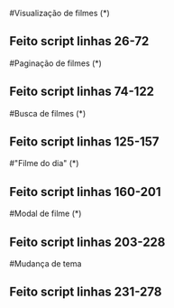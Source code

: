 #Visualização de filmes (*)
## Feito script linhas 26-72 
#Paginação de filmes (*)
## Feito script linhas 74-122 
#Busca de filmes (*)
## Feito script linhas 125-157 
#"Filme do dia" (*)
## Feito script linhas 160-201 
#Modal de filme (*)
## Feito script linhas 203-228 
#Mudança de tema
## Feito script linhas 231-278 